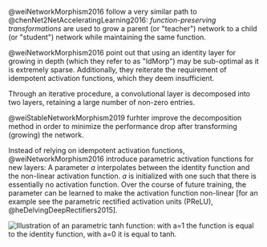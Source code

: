@weiNetworkMorphism2016 follow a very similar path to @chenNet2NetAcceleratingLearning2016:
*function-preserving transformations* are used to grow a parent
(or "teacher") network to a child (or "student") network while maintaining
the same function.

@weiNetworkMorphism2016 point out that using an identity layer for growing in
depth (which they refer to as "IdMorp") may be sub-optimal as it is extremely
sparse. Additionally, they reiterate the requirement of idempotent activation
functions, which they deem insufficient.

Through an iterative procedure, a convolutional layer is decomposed into
two layers, retaining a large number of non-zero entries.

@weiStableNetworkMorphism2019 furhter improve the decomposition method in order
to minimize the performance drop after transforming (growing) the network.


Instead of relying on idempotent activation functions, @weiNetworkMorphism2016
introduce parametric activation functions for new layers:
A parameter $a$ interpolates between the identity function and the non-linear
activation function. $a$ is initialized with one such that there is essentially
no activation function. Over the course of future training, the parameter
can be learned to make the activation function non-linear [for an example see
the parametric rectified activation units (PReLU), @heDelvingDeepRectifiers2015].

![Illustration of an parametric tanh function: with $a=1$ the function is equal to the identity function, with $a=0$ it is equal to tanh.](img/parametric_tanh)
